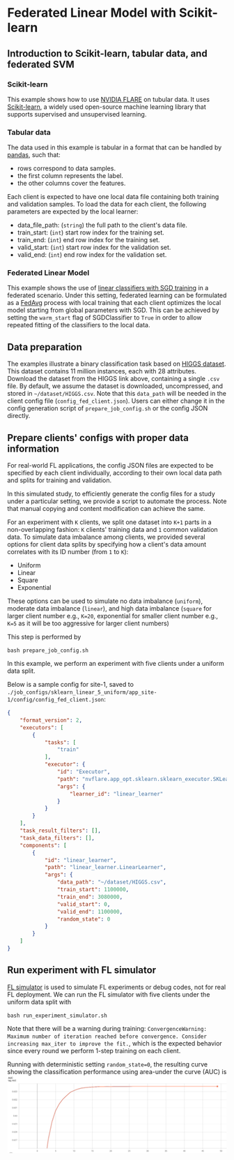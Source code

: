 # Federated Linear Model with Scikit-learn

## Introduction to Scikit-learn, tabular data, and federated SVM
### Scikit-learn
This example shows how to use [NVIDIA FLARE](https://nvflare.readthedocs.io/en/main/index.html) on tubular data.
It uses [Scikit-learn](https://scikit-learn.org/), a widely used 
open-source machine learning library that supports supervised and unsupervised learning.
### Tabular data
The data used in this example is tabular in a format that can be handled by [pandas](https://pandas.pydata.org/), such that:
- rows correspond to data samples.
- the first column represents the label.
- the other columns cover the features.    

Each client is expected to have one local data file containing both training 
and validation samples. To load the data for each client, the following 
parameters are expected by the local learner:
- data_file_path: (`string`) the full path to the client's data file. 
- train_start: (`int`) start row index for the training set.
- train_end: (`int`) end row index for the training set.
- valid_start: (`int`) start row index for the validation set.
- valid_end: (`int`) end row index for the validation set.

### Federated Linear Model
This example shows the use of [linear classifiers with SGD training](https://scikit-learn.org/stable/modules/generated/sklearn.linear_model.SGDClassifier.html) in a federated scenario.
Under this setting, federated learning can be formulated as a [FedAvg](https://arxiv.org/abs/1602.05629) process with local training that each client optimizes the local model starting from global parameters with SGD. 
This can be achieved by setting the `warm_start` flag of SGDClassifier to 
`True` in order to allow repeated fitting of the classifiers to the local data.

## Data preparation 
The examples illustrate a binary classification task based on [HIGGS dataset](https://archive.ics.uci.edu/ml/datasets/HIGGS).
This dataset contains 11 million instances, each with 28 attributes. Download the dataset from the HIGGS link above, containing a single `.csv` file.
By default, we assume the dataset is downloaded, uncompressed, and stored 
in `~/dataset/HIGGS.csv`. Note that this `data_path` will be needed in 
the client config file (`config_fed_client.json`).
Users can either change it in the config generation script of 
`prepare_job_config.sh` or the config JSON directly.

## Prepare clients' configs with proper data information 
For real-world FL applications, the config JSON files are expected to be 
specified by each client individually, according to their own local data path and splits for training and validation.

In this simulated study, to efficiently generate the config files for a 
study under a particular setting, we provide a script to automate the process. 
Note that manual copying and content modification can achieve the same.

For an experiment with `K` clients, we split one dataset into `K+1` parts in a non-overlapping fashion: `K` clients' training data and `1` common validation data. 
To simulate data imbalance among clients, we provided several options for client data splits by specifying how a client's data amount correlates with its ID number (from `1` to `K`):
- Uniform
- Linear
- Square
- Exponential

These options can be used to simulate no data imbalance (`uniform`), 
moderate data imbalance (`linear`), and high data imbalance (`square` for 
larger client number e.g., `K=20`, exponential for smaller client number e.g., 
`K=5` as it will be too aggressive for larger client numbers)

This step is performed by 
```commandline
bash prepare_job_config.sh
```
In this example, we perform an experiment with five clients under a uniform data split. 

Below is a sample config for site-1, saved to `./job_configs/sklearn_linear_5_uniform/app_site-1/config/config_fed_client.json`:
```json
{
    "format_version": 2,
    "executors": [
        {
            "tasks": [
                "train"
            ],
            "executor": {
                "id": "Executor",
                "path": "nvflare.app_opt.sklearn.sklearn_executor.SKLearnExecutor",
                "args": {
                    "learner_id": "linear_learner"
                }
            }
        }
    ],
    "task_result_filters": [],
    "task_data_filters": [],
    "components": [
        {
            "id": "linear_learner",
            "path": "linear_learner.LinearLearner",
            "args": {
                "data_path": "~/dataset/HIGGS.csv",
                "train_start": 1100000,
                "train_end": 3080000,
                "valid_start": 0,
                "valid_end": 1100000,
                "random_state": 0
            }
        }
    ]
}
```

## Run experiment with FL simulator
[FL simulator](https://nvflare.readthedocs.io/en/latest/user_guide/fl_simulator.html) is used to simulate FL experiments or debug codes, not for real FL deployment.
We can run the FL simulator with five clients under the uniform data split with
```commandline
bash run_experiment_simulator.sh
```
Note that there will be a warning during training: `ConvergenceWarning: Maximum number of iteration reached before convergence. Consider increasing max_iter to improve the fit.`, which is the expected behavior since every round we perform 1-step training on each client. 

Running with deterministic setting `random_state=0`, the resulting curve 
showing the classification performance using area-under the curve (AUC) is
![linear curve](./figs/linear.png)
